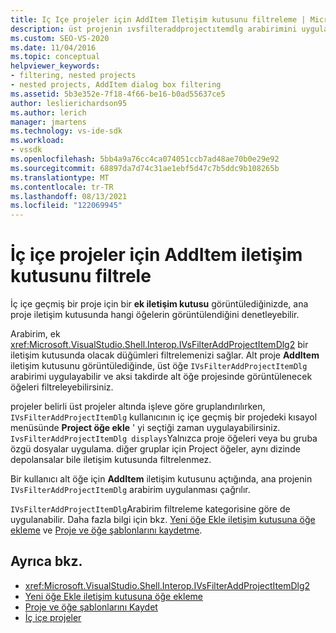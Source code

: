 ```yaml
---
title: Iç Içe projeler için AddItem Iletişim kutusunu filtreleme | Microsoft Docs
description: üst projenin ıvsfilteraddprojectıtemdlg arabirimini uygulayarak Visual Studio iç içe geçmiş bir proje için addıtem iletişim kutusunu nasıl filtreleyeceğinizi öğrenin.
ms.custom: SEO-VS-2020
ms.date: 11/04/2016
ms.topic: conceptual
helpviewer_keywords:
- filtering, nested projects
- nested projects, AddItem dialog box filtering
ms.assetid: 5b3e352e-7f18-4f66-be16-b0ad55637ce5
author: leslierichardson95
ms.author: lerich
manager: jmartens
ms.technology: vs-ide-sdk
ms.workload:
- vssdk
ms.openlocfilehash: 5bb4a9a76cc4ca074051ccb7ad48ae70b0e29e92
ms.sourcegitcommit: 68897da7d74c31ae1ebf5d47c7b5ddc9b108265b
ms.translationtype: MT
ms.contentlocale: tr-TR
ms.lasthandoff: 08/13/2021
ms.locfileid: "122069945"
---
```

# <a name="filter-the-additem-dialog-box-for-nested-projects"></a>İç içe projeler için AddItem iletişim kutusunu filtrele
İç içe geçmiş bir proje için bir **ek iletişim kutusu** görüntülediğinizde, ana proje iletişim kutusunda hangi öğelerin görüntülendiğini denetleyebilir.

 Arabirim, ek <xref:Microsoft.VisualStudio.Shell.Interop.IVsFilterAddProjectItemDlg2> bir iletişim kutusunda olacak düğümleri filtrelemenizi sağlar.  Alt proje **AddItem** iletişim kutusunu görüntülediğinde, üst öğe `IVsFilterAddProjectItemDlg` arabirimi uygulayabilir ve aksi takdirde alt öğe projesinde görüntülenecek öğeleri filtreleyebilirsiniz.

 projeler belirli üst projeler altında işleve göre gruplandırılırken, `IVsFilterAddProjectItemDlg` kullanıcının iç içe geçmiş bir projedeki kısayol menüsünde **Project öğe ekle** ' yi seçtiği zaman uygulayabilirsiniz. `IvsFilterAddProjectItemDlg displays`Yalnızca proje öğeleri veya bu gruba özgü dosyalar uygulama. diğer gruplar için Project öğeler, aynı dizinde depolansalar bile iletişim kutusunda filtrelenmez.

 Bir kullanıcı alt öğe için **AddItem** iletişim kutusunu açtığında, ana projenin `IVsFilterAddProjectItemDlg` arabirim uygulanması çağrılır.

 `IVsFilterAddProjectItemDlg`Arabirim filtreleme kategorisine göre de uygulanabilir. Daha fazla bilgi için bkz. [Yeni öğe Ekle iletişim kutusuna öğe ekleme](../../extensibility/internals/adding-items-to-the-add-new-item-dialog-boxes.md) ve [Proje ve öğe şablonlarını kaydetme](../../extensibility/internals/registering-project-and-item-templates.md).

## <a name="see-also"></a>Ayrıca bkz.
- <xref:Microsoft.VisualStudio.Shell.Interop.IVsFilterAddProjectItemDlg2>
- [Yeni öğe Ekle iletişim kutusuna öğe ekleme](../../extensibility/internals/adding-items-to-the-add-new-item-dialog-boxes.md)
- [Proje ve öğe şablonlarını Kaydet](../../extensibility/internals/registering-project-and-item-templates.md)
- [İç içe projeler](../../extensibility/internals/nesting-projects.md)
